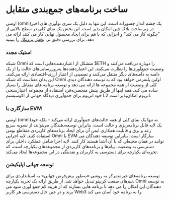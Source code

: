 # ساخت برنامه‌های جمع‌بندی متقابل

اومنی (omni)یک چشم انداز جسورانه است. این تنها به دلیل یک سری نوآوری های اخیر در زیرساخت بلاک چین امکان پذیر است. این بخش یک نمای کلی در سطح بالایی از "چگونه کار می کند" و اجزایی که با هم برای ایجاد محصول نهایی کار می کنند ارائه می دهد. برای بررسی دقیق تر، [بخش پروتکل](https://docs.omni.network/protocol) را ببینید

### استیک مجدد

شبکه Omni متشکل از اعتباردهنده‌هایی است که $ETH را دوباره دریافت می‌کنند و وضعیت جمع‌آوری‌ها را نظارت می‌کنند. این اعتباردهنده‌ها به‌روزرسانی‌های حالت را از یک دامنه به دامنه‌های دیگر منتقل می‌کنند و تضمینی از اعتبار ارزی-اقتصادی ارائه می‌کنند. این بدان معناست که شبکه Omni اولین پلتفرمی خواهد بود که به توسعه دهندگان دیدی کلی از وضعیت از همه مجموعه ها ارائه می دهد و توسعه برنامه های متقابل را بسیار ساده می کند. همه اینها از طریق بینش منحصربه‌فرد استفاده از مجموعه اعتبارسنجی خود اتریوم برای جمع‌آوری دیدگاه جهانی از اکوسیستم L2 اتریوم امکان‌پذیر است.

### سازگاری با EVM

اومنی (omni)نه تنها یک نمای کلی از همه حالت‌های جمع‌آوری ارائه می‌کند - بلکه خود یک لایه قابل برنامه‌ریزی و حالت است، بنابراین توسعه‌دهندگان می‌توانند از تسویه سریع رعد و برق و قابلیت همکاری ایمن آن برای ایجاد برنامه‌های کاربردی متقاطع بومی استفاده کنند. لایه اجرایی Omni با EVM سازگار است، بنابراین توسعه دهندگان می توانند در همان محیطی که با آن آشنا هستند کار کنند. لایه اجرا شامل عملکرد داخلی برای دسترسی به وضعیت، پیام‌ها و برنامه‌های کاربردی از مجموعه‌های یکپارچه است، که تجربه‌ای یکپارچه برای دسترسی به کاربران و نقدینگی در این مجموعه‌ها ایجاد می‌کند.

### توسعه جهانی اپلیکیشن

توسعه برنامه‌های غیرمتمرکز به روشی «به‌طور پیش‌فرض جهانی» به استانداردی برای تیم‌های صنعت کریپتو تبدیل خواهد شد. از طریق ارائه یک تجربه یکپارچه، Omni به توسعه دهندگان این امکان را می دهد تا برنامه هایی بسازند که از هزینه کم جمع آوری سود می برند و در عین حال دسترسی هر کاربر Web3 را به برنامه خود آسان می کند.

